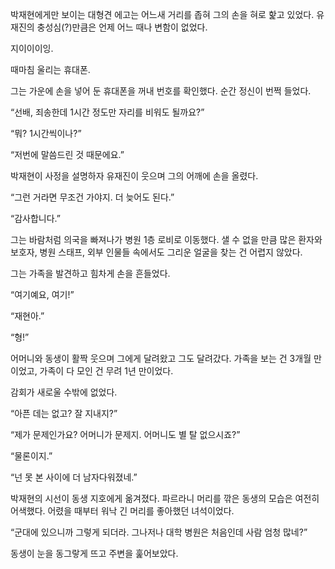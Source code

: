 박재현에게만 보이는 대형견 에고는 어느새 거리를 좁혀 그의 손을 혀로 핥고 있었다. 유재진의 충성심(?)만큼은 언제 어느 때나 변함이 없었다.

지이이이잉.

때마침 울리는 휴대폰.

그는 가운에 손을 넣어 둔 휴대폰을 꺼내 번호를 확인했다. 순간 정신이 번쩍 들었다.

“선배, 죄송한데 1시간 정도만 자리를 비워도 될까요?”

“뭐? 1시간씩이나?”

“저번에 말씀드린 것 때문에요.”

박재현이 사정을 설명하자 유재진이 웃으며 그의 어깨에 손을 올렸다.

“그런 거라면 무조건 가야지. 더 늦어도 된다.”

“감사합니다.”

그는 바람처럼 의국을 빠져나가 병원 1층 로비로 이동했다. 샐 수 없을 만큼 많은 환자와 보호자, 병원 스태프, 외부 인물들 속에서도 그리운 얼굴을 찾는 건 어렵지 않았다.

그는 가족을 발견하고 힘차게 손을 흔들었다.

“여기예요, 여기!”

“재현아.”

“형!”

어머니와 동생이 활짝 웃으며 그에게 달려왔고 그도 달려갔다. 가족을 보는 건 3개월 만이었고, 가족이 다 모인 건 무려 1년 만이었다.

감회가 새로울 수밖에 없었다.

“아픈 데는 없고? 잘 지내지?”

“제가 문제인가요? 어머니가 문제지. 어머니도 별 탈 없으시죠?”

“물론이지.”

“넌 못 본 사이에 더 남자다워졌네.”

박재현의 시선이 동생 지호에게 옮겨졌다. 파르라니 머리를 깎은 동생의 모습은 여전히 어색했다. 어렸을 때부터 워낙 긴 머리를 좋아했던 녀석이었다.

“군대에 있으니까 그렇게 되더라. 그나저나 대학 병원은 처음인데 사람 엄청 많네?”

동생이 눈을 동그랗게 뜨고 주변을 훑어보았다.